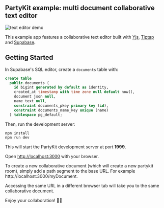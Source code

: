 ## PartyKit example: multi document collaborative text editor

![text editor demo](./screen.png)

This example app features a collaborative text editor built with [Yjs](https://yjs.dev/), [Tiptap](https://tiptap.dev/) and [Supabase](https://supabase.com/).

## Getting Started

In Supabase's SQL editor, create a `documents` table with:

```sql
create table
  public.documents (
    id bigint generated by default as identity,
    created_at timestamp with time zone null default now(),
    document json null,
    name text null,
    constraint documents_pkey primary key (id),
    constraint documents_name_key unique (name)
  ) tablespace pg_default;
```

Then, run the development server:

```bash
npm install
npm run dev
```

This will start the PartyKit development server at port **1999**.

Open [http://localhost:3000](http://localhost:3000) with your browser.

To create a new collaborative document (which will create a new partykit room), simply add a path segment to the base URL. For example http://localhost:3000/myDocument.

Accessing the same URL in a different browser tab will take you to the same collaborative document.

Enjoy your collaboration! 🎈🎉
